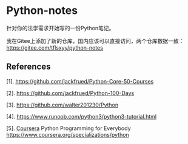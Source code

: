 # Python-notes

针对你的法学需求开始写的一份Python笔记。

我在Gitee上添加了新的仓库，国内应该可以直接访问，两个仓库数据一致：https://gitee.com/tflsxyy/python-notes

## References

[1]. https://github.com/jackfrued/Python-Core-50-Courses

[2]. https://github.com/jackfrued/Python-100-Days

[3]. https://github.com/walter201230/Python

[4]. https://www.runoob.com/python3/python3-tutorial.html

[5]. [Coursera](https://www.coursera.org) Python Programming for Everybody https://www.coursera.org/specializations/python

